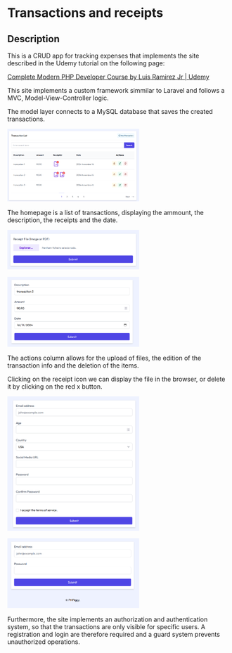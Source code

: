# Transactions and receipts

## Description

This is a CRUD app for tracking expenses that implements the site described in the Udemy tutorial on the following page:

[Complete Modern PHP Developer Course by Luis Ramirez Jr | Udemy](https://www.udemy.com/share/109g543@XJzHJ0Aen-pd1mi_PNdjRcoViTL3U4BKx61Iim_9eh-4WyQMeOp3ePtKB6wjlgDLQQ==/ 
"Complete Modern PHP Developer Course by Luis Ramirez Jr | Udemy")

This site implements a custom framework simmilar to Laravel and follows a MVC, Model-View-Controller
logic.

The model layer connects to a MySQL database that saves the created transactions.

<img alt="ticket form 1" 
src="https://github.com/anmv921/php-udemy/blob/master/readme_images/home2.png" 
width="300px" />

The homepage is a list of transactions, displaying the ammount, the description, the receipts and the date.

<img alt="ticket form 1" 
src="https://github.com/anmv921/php-udemy/blob/master/readme_images/files.png" 
width="300px" />

<img alt="ticket form 1" 
src="https://github.com/anmv921/php-udemy/blob/master/readme_images/edit.png" 
width="300px" />

The actions column allows for the upload of files, the edition of the transaction info and the deletion of the items.

Clicking on the receipt icon we can display the file in the browser, or delete it by clicking on the red x button.

<img alt="ticket form 1" 
src="https://github.com/anmv921/php-udemy/blob/master/readme_images/register.png" 
width="300px" />

<img alt="ticket form 1" 
src="https://github.com/anmv921/php-udemy/blob/master/readme_images/login.png" 
width="300px" />

Furthermore, the site implements an authorization and authentication system, so that the transactions are
only visible for specific users. A registration and login are therefore required and a guard system prevents
unauthorized operations.
